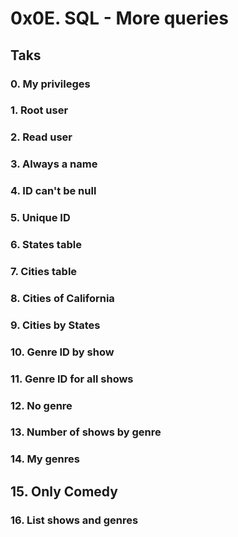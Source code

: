 # 0x0E. SQL - More queries

## Taks

### 0. My privileges

### 1. Root user

### 2. Read user

### 3. Always a name

### 4. ID can't be null

### 5. Unique ID

### 6. States table

### 7. Cities table

### 8. Cities of California

### 9. Cities by States

### 10. Genre ID by show

### 11. Genre ID for all shows

### 12. No genre

### 13. Number of shows by genre

### 14. My genres

## 15. Only Comedy

### 16. List shows and genres
